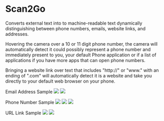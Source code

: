 # Scan2Go
Converts external text into to machine-readable text dynamically distinguishing between phone numbers, emails, website links, and addresses.

Hovering the camera over a 10 or 11 digit phone number, the camera will automatically detect it could possibly represent a phone number and immediately present to you, your default Phone application or if a list of applications if you have more apps that can open phone numbers.

Bringing a website link over text that includes "http://" or "www." with an ending of ".com" will automatically detect it is a website and take you directly to your default web browser on your phone.

Email Address Sample
![](/app/Screenshot_20190313-213603.png) ![](/app/Screenshot_20190313-213709.png)

Phone Number Sample
![](/app/Screenshot_20190313-213839.png)
![](/app/Screenshot_20190313-213847.png)
![](/app/Screenshot_20190313-213855.png)

URL Link Sample
![](/app/Screenshot_20190313-214112.png)
![](/app/Screenshot_20190313-214125.png)

